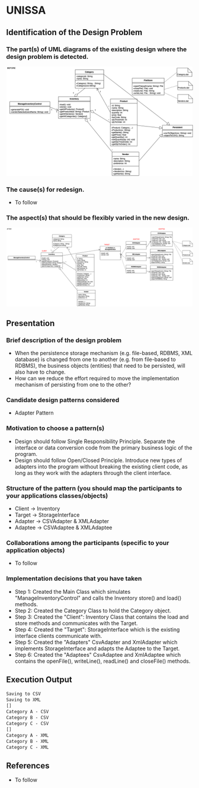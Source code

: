 # UNISSA

## Identification of the Design Problem
### The part(s) of UML diagrams of the existing design where the design problem is detected.
![Image description](https://github.com/jrdalino/unissa/blob/master/images/uml-before.png)
### The cause(s) for redesign.
- To follow
### The aspect(s) that should be flexibly varied in the new design.
![Image description](https://github.com/jrdalino/unissa/blob/master/images/uml-after.png)

## Presentation
### Brief description of the design problem
- When the persistence storage mechanism (e.g. file-based, RDBMS, XML database) is changed from one to another (e.g. from file-based to RDBMS), the business objects (entities) that need to be persisted, will also have to change. 
- How can we reduce the effort required to move the implementation mechanism of persisting from one to the other?

### Candidate design patterns considered
- Adapter Pattern

### Motivation to choose a pattern(s)
- Design should follow Single Responsibility Principle. Separate the interface or data conversion code from the primary business logic of the program.
- Design should follow Open/Closed Principle. Introduce new types of adapters into the program without breaking the existing client code, as long as they work with the adapters through the client interface.

### Structure of the pattern (you should map the participants to your applications classes/objects)
- Client -> Inventory
- Target -> StorageInterface
- Adapter -> CSVAdapter & XMLAdapter
- Adaptee -> CSVAdaptee & XMLAdaptee

### Collaborations among the participants (specific to your application objects)
- To follow

### Implementation decisions that you have taken
- Step 1: Created the Main Class which simulates "ManageInventoryControl" and calls the Inventory store() and load() methods.
- Step 2: Created the Category Class to hold the Category object.
- Step 3: Created the "Client": Inventory Class that contains the load and store methods and communicates with the Target.
- Step 4: Created the "Target": StorageInterface which is the existing interface clients communicate with.
- Step 5: Created the "Adapters" CsvAdapter and XmlAdapter which implements StorageInterface and adapts the Adaptee to the Target.
- Step 6: Created the "Adaptees" CsvAdaptee and XmlAdaptee which contains the openFile(), writeLine(), readLine() and closeFile() methods.

## Execution Output
```
Saving to CSV
Saving to XML
[]
Category A - CSV
Category B - CSV
Category C - CSV
[]
Category A - XML
Category B - XML
Category C - XML
```

## References
- To follow